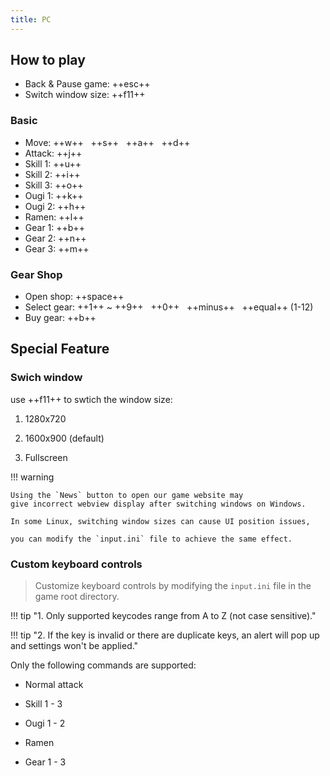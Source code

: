 ```yaml
---
title: PC
---
```


## How to play

- Back & Pause game: ++esc++
- Switch window size: ++f11++

### Basic

- Move: ++w++ &nbsp; ++s++ &nbsp; ++a++ &nbsp; ++d++
- Attack: ++j++
- Skill 1: ++u++
- Skill 2: ++i++
- Skill 3: ++o++
- Ougi 1: ++k++
- Ougi 2: ++h++
- Ramen: ++l++
- Gear 1: ++b++
- Gear 2: ++n++
- Gear 3: ++m++

### Gear Shop

- Open shop: ++space++
- Select gear: ++1++ ~ ++9++ &nbsp; ++0++ &nbsp; ++minus++ &nbsp; ++equal++ (1-12)
- Buy gear: ++b++

## Special Feature

### Swich window

use ++f11++ to swtich the window size:

1. 1280x720

2. 1600x900 (default)

3. Fullscreen

!!! warning

    Using the `News` button to open our game website may
    give incorrect webview display after switching windows on Windows.

    In some Linux, switching window sizes can cause UI position issues,

    you can modify the `input.ini` file to achieve the same effect.

### Custom keyboard controls

> Customize keyboard controls by modifying the
> `input.ini` file in the game root directory.

!!! tip "1. Only supported keycodes range from A to Z (not case sensitive)."

!!! tip "2. If the key is invalid or there are duplicate keys, an alert will pop up and settings won't be applied."

Only the following commands are supported:

- Normal attack

- Skill 1 - 3

- Ougi 1 - 2

- Ramen

- Gear 1 - 3
